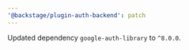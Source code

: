 ```yaml
---
'@backstage/plugin-auth-backend': patch
---
```


Updated dependency `google-auth-library` to `^8.0.0`.
